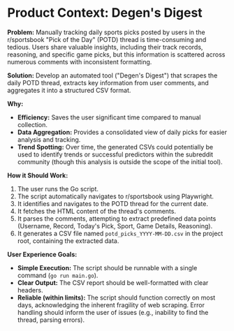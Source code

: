 # Product Context: Degen's Digest

**Problem:** Manually tracking daily sports picks posted by users in the r/sportsbook "Pick of the Day" (POTD) thread is time-consuming and tedious. Users share valuable insights, including their track records, reasoning, and specific game picks, but this information is scattered across numerous comments with inconsistent formatting.

**Solution:** Develop an automated tool ("Degen's Digest") that scrapes the daily POTD thread, extracts key information from user comments, and aggregates it into a structured CSV format.

**Why:**
-   **Efficiency:** Saves the user significant time compared to manual collection.
-   **Data Aggregation:** Provides a consolidated view of daily picks for easier analysis and tracking.
-   **Trend Spotting:** Over time, the generated CSVs could potentially be used to identify trends or successful predictors within the subreddit community (though this analysis is outside the scope of the initial tool).

**How it Should Work:**
1.  The user runs the Go script.
2.  The script automatically navigates to r/sportsbook using Playwright.
3.  It identifies and navigates to the POTD thread for the current date.
4.  It fetches the HTML content of the thread's comments.
5.  It parses the comments, attempting to extract predefined data points (Username, Record, Today's Pick, Sport, Game Details, Reasoning).
6.  It generates a CSV file named `potd_picks_YYYY-MM-DD.csv` in the project root, containing the extracted data.

**User Experience Goals:**
-   **Simple Execution:** The script should be runnable with a single command (`go run main.go`).
-   **Clear Output:** The CSV report should be well-formatted with clear headers.
-   **Reliable (within limits):** The script should function correctly on most days, acknowledging the inherent fragility of web scraping. Error handling should inform the user of issues (e.g., inability to find the thread, parsing errors).
